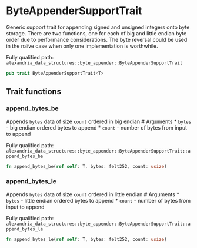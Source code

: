 # ByteAppenderSupportTrait

Generic support trait for appending signed and unsigned integers onto byte storage. There are two functions, one for each of big and little endian byte order due to performance considerations. The byte reversal could be used in the naïve case when only one implementation is worthwhile.

Fully qualified path: `alexandria_data_structures::byte_appender::ByteAppenderSupportTrait`

```rust
pub trait ByteAppenderSupportTrait<T>
```

## Trait functions

### append_bytes_be

Appends `bytes` data of size `count` ordered in big endian # Arguments * `bytes` - big endian ordered bytes to append * `count` - number of bytes from input to append

Fully qualified path: `alexandria_data_structures::byte_appender::ByteAppenderSupportTrait::append_bytes_be`

```rust
fn append_bytes_be(ref self: T, bytes: felt252, count: usize)
```


### append_bytes_le

Appends `bytes` data of size `count` ordered in little endian # Arguments * `bytes` - little endian ordered bytes to append * `count` - number of bytes from input to append

Fully qualified path: `alexandria_data_structures::byte_appender::ByteAppenderSupportTrait::append_bytes_le`

```rust
fn append_bytes_le(ref self: T, bytes: felt252, count: usize)
```


